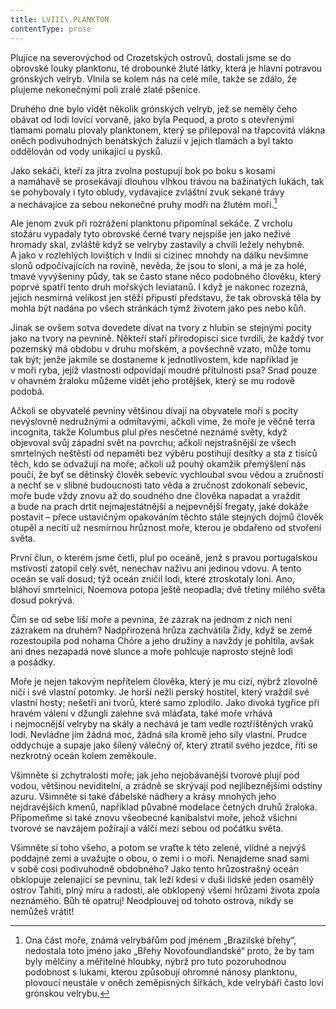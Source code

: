 ```yaml
---
title: LVIII\.PLANKTON
contentType: prose
---
```


<section>

Plujíce na severovýchod od Crozetských ostrovů, dostali jsme se do obrovské louky planktonu, té drobounké žluté látky, která je hlavní potravou grónských velryb. Vlnila se kolem nás na celé míle, takže se zdálo, že plujeme nekonečnými poli zralé zlaté pšenice.

Druhého dne bylo vidět několik grónských velryb, jež se neměly čeho obávat od lodi lovící vorvaně, jako byla Pequod, a proto s otevřenými tlamami pomalu plovaly planktonem, který se přilepoval na třapcovitá vlákna oněch podivuhodných benátských žaluzií v jejich tlamách a byl takto oddělován od vody unikající u pysků.

Jako sekáči, kteří za jitra zvolna postupují bok po boku s kosami a namáhavě se prosekávají dlouhou vlhkou trávou na bažinatých lukách, tak se pohybovaly i tyto obludy, vydávajíce zvláštní zvuk sekané trávy a nechávajíce za sebou nekonečné pruhy modři na žlutém moři.[^10]

Ale jenom zvuk při rozrážení planktonu připomínal sekáče. Z vrcholu stožáru vypadaly tyto obrovské černé tvary nejspíše jen jako neživé hromady skal, zvláště když se velryby zastavily a chvíli ležely nehybně. A jako v rozlehlých lovištích v Indii si cizinec mnohdy na dálku nevšimne slonů odpočívajících na rovině, nevěda, že jsou to sloni, a má je za holé, tmavé vyvýšeniny půdy, tak se často stane něco podobného člověku, který poprvé spatří tento druh mořských leviatanů. I když je nakonec rozezná, jejich nesmírná velikost jen stěží připustí představu, že tak obrovská těla by mohla být nadána po všech stránkách týmž životem jako pes nebo kůň.

Jinak se ovšem sotva dovedete dívat na tvory z hlubin se stejnými pocity jako na tvory na pevnině. Někteří staří přírodopisci sice tvrdili, že každý tvor pozemský má obdobu v druhu mořském, a povšechně vzato, může tomu tak být; jenže jakmile se dostaneme k jednotlivostem, kde například je v moři ryba, jejíž vlastnosti odpovídají moudré přítulnosti psa? Snad pouze v ohavném žraloku můžeme vidět jeho protějšek, který se mu rodově podobá.

Ačkoli se obyvatelé pevniny většinou dívají na obyvatele moří s pocity nevýslovně nedružnými a odmítavými, ačkoli víme, že moře je věčně terra incognita, takže Kolumbus plul přes nesčetné neznámé světy, když objevoval svůj západní svět na povrchu; ačkoli nejstrašnější ze všech smrtelných neštěstí od nepaměti bez výběru postihují desítky a sta z tisíců těch, kdo se odvažují na moře; ačkoli už pouhý okamžik přemýšlení nás poučí, že byť se dětinský člověk sebevíc vychloubal svou vědou a zručností a nechť se v slibné budoucnosti tato věda a zručnost zdokonalí sebevíc, moře bude vždy znovu až do soudného dne člověka napadat a vraždit a bude na prach drtit nejmajestátnější a nejpevnější fregaty, jaké dokáže postavit – přece ustavičným opakováním těchto stále stejných dojmů člověk otupěl a necítí už nesmírnou hrůznost moře, kterou je obdařeno od stvoření světa.

První člun, o kterém jsme četli, plul po oceáně, jenž s pravou portugalskou mstivostí zatopil celý svět, nenechav naživu ani jedinou vdovu. A tento oceán se valí dosud; týž oceán zničil lodi, které ztroskotaly loni. Ano, bláhoví smrtelníci, Noemova potopa ještě neopadla; dvě třetiny milého světa dosud pokrývá.

Čím se od sebe liší moře a pevnina, že zázrak na jednom z nich není zázrakem na druhém? Nadpřirozená hrůza zachvátila Židy, když se země rozestoupila pod nohama Chóre a jeho družiny a navždy je pohltila, avšak ani dnes nezapadá nové slunce a moře pohlcuje naprosto stejně lodi a posádky.

Moře je nejen takovým nepřítelem člověka, který je mu cizí, nýbrž zlovolně ničí i své vlastní potomky. Je horší nežli perský hostitel, který vraždil své vlastní hosty; nešetří ani tvorů, které samo zplodilo. Jako divoká tygřice při hravém válení v džungli zalehne svá mláďata, také moře vrhává i nejmocnější velryby na skály a nechává je tam vedle roztříštěných vraků lodí. Nevládne jím žádná moc, žádná síla kromě jeho síly vlastní. Prudce oddychuje a supaje jako šílený válečný oř, který ztratil svého jezdce, řítí se nezkrotný oceán kolem zeměkoule.

Všimněte si zchytralosti moře; jak jeho nejobávanější tvorové plují pod vodou, většinou neviditelní, a zrádně se skrývají pod nejlíbeznějšími odstíny azuru. Všimněte si také ďábelské nádhery a krásy mnohých jeho nejdravějších kmenů, například půvabné modelace četných druhů žraloka. Připomeňme si také znovu všeobecné kanibalství moře, jehož všichni tvorové se navzájem požírají a válčí mezi sebou od počátku světa.

Všimněte si toho všeho, a potom se vraťte k této zelené, vlídné a nejvýš poddajné zemi a uvažujte o obou, o zemi i o moři. Nenajdeme snad sami v sobě cosi podivuhodně obdobného? Jako tento hrůzostrašný oceán obklopuje zelenající se pevninu, tak leží kdesi v duši lidské jeden osamělý ostrov Tahiti, plný míru a radosti, ale obklopený všemi hrůzami života zpola neznámého. Bůh tě opatruj! Neodplouvej od tohoto ostrova, nikdy se nemůžeš vrátit!

[^10]: Ona část moře, známá velrybářům pod jménem „Brazilské břehy“, nedostala toto jméno jako „Břehy Novofoundlandské“ proto, že by tam byly mělčiny a měřitelné hloubky, nýbrž pro tuto pozoruhodnou podobnost s lukami, kterou způsobují ohromné nánosy planktonu, plovoucí neustále v oněch zeměpisných šířkách, kde velrybáři často loví grónskou velrybu.

</section>
